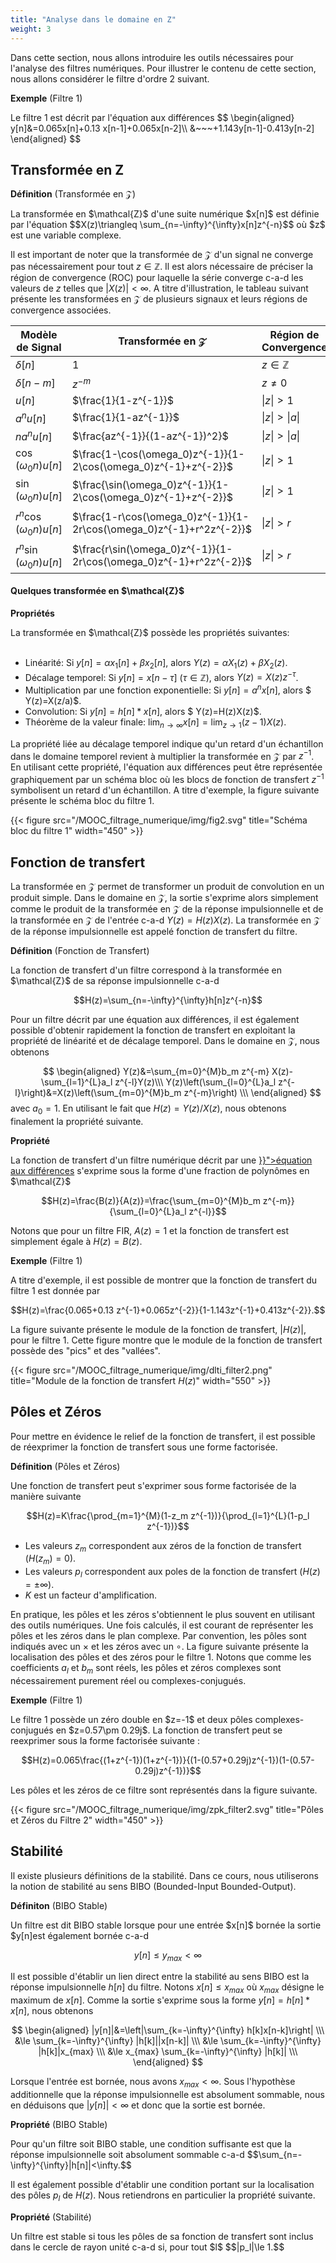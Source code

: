 ```yaml
---
title: "Analyse dans le domaine en Z"
weight: 3
---
```


Dans cette section, nous allons introduire les outils nécessaires pour l'analyse des filtres numériques. Pour illustrer le contenu de cette section, nous allons considérer le filtre d'ordre 2 suivant.

**Exemple** (Filtre 1)
<div class="exemple">
Le filtre 1 est décrit par l'équation aux différences 
$$
\begin{aligned}
y[n]&=0.065x[n]+0.13 x[n-1]+0.065x[n-2]\\
&~~~+1.143y[n-1]-0.413y[n-2]
\end{aligned}
$$
</div>

## Transformée en Z

**Définition** (Transformée en $\mathcal{Z}$)
<div class="definition">
La transformée en $\mathcal{Z}$ d'une suite numérique $x[n]$ est définie par l'équation
$$X(z)\triangleq \sum_{n=-\infty}^{\infty}x[n]z^{-n}$$
où $z$ est une variable complexe.
</div>

Il est important de noter que la transformée de $\mathcal{Z}$ d'un signal ne converge pas nécessairement pour tout $z \in \mathbb{Z}$. Il est alors nécessaire de préciser la région de convergence (ROC) pour laquelle la série converge c-a-d les valeurs de $z$ telles que $|X(z)|<\infty$. A titre d'illustration, le tableau suivant présente les transformées en $\mathcal{Z}$ de plusieurs signaux et leurs régions de convergence associées.


<div class="custom-table">

| Modèle de Signal  | Transformée en $\mathcal{Z}$  |  Région de Convergence | 
|---|---|---|
| $\delta[n]$  |  $1$  | $z \in \mathbb{Z}$| 
| $\delta[n-m]$ | $z^{-m}$ | $z \ne 0$ |
| $u[n]$ | $\frac{1}{1-z^{-1}}$ | $\|z\|>1$ |
| $a^n u[n]$ | $\frac{1}{1-az^{-1}}$ | $\|z\|>\|a\|$ |
| $na^n u[n]$ | $\frac{az^{-1}}{(1-az^{-1})^2}$ | $\|z\| > \|a\|$ | 
| $\cos (\omega_0 n)u[n]$ | $\frac{1-\cos(\omega_0)z^{-1}}{1-2\cos(\omega_0)z^{-1}+z^{-2}}$ | $\|z\| > 1$ | 
| $\sin (\omega_0 n)u[n]$ | $\frac{\sin(\omega_0)z^{-1}}{1-2\cos(\omega_0)z^{-1}+z^{-2}}$ | $\|z\| > 1$ |
| $r^n\cos (\omega_0 n)u[n]$ | $\frac{1-r\cos(\omega_0)z^{-1}}{1-2r\cos(\omega_0)z^{-1}+r^2z^{-2}}$ | $\|z\| > r$ | 
| $r^n\sin (\omega_0 n)u[n]$ | $\frac{r\sin(\omega_0)z^{-1}}{1-2r\cos(\omega_0)z^{-1}+r^2z^{-2}}$ | $\|z\| > r$ |

<figcaption>
<h4>Quelques transformée en $\mathcal{Z}$ </h4></figcaption>
</div>

**Propriétés** 
<div class="propriete">
 La transformée en $\mathcal{Z}$ possède les propriétés suivantes: 
<br>
<br>

* Linéarité: Si $y[n]=\alpha x_1[n]+\beta x_2[n]$, alors $Y(z)=\alpha X_1(z)+\beta X_2(z)$.
* Décalage temporel: Si $y[n]=x[n-\tau]$ ($\tau \in \mathbb{Z}$), alors $Y(z)=X(z)z^{-\tau}$.
* Multiplication par une fonction exponentielle: Si $y[n]= a^n x[n]$, alors $ Y(z)=X(z/a)$.
* Convolution: Si $y[n]= h[n]*x[n]$, alors $ Y(z)=H(z)X(z)$.
* Théorème de la valeur finale: $\lim_{n\to \infty} x[n]=\lim_{z\to 1}(z-1)X(z)$.
</div>

La propriété liée au décalage temporel indique qu'un retard d'un échantillon dans le domaine temporel revient à multiplier la transformée en $\mathcal{Z}$ par $z^{-1}$. En utilisant cette propriété, l'équation aux différences peut être représentée graphiquement par un schéma bloc où les blocs de fonction de transfert $z^{-1}$ symbolisent un retard d'un échantillon. A titre d'exemple, la figure suivante présente le schéma bloc du filtre 1.

{{< figure src="/MOOC_filtrage_numerique/img/fig2.svg" title="Schéma bloc du filtre 1" width="450" >}}

## Fonction de transfert

La transformée en $\mathcal{Z}$ permet de transformer un produit de convolution en un produit simple. Dans le domaine en $\mathcal{Z}$, la sortie s'exprime alors simplement comme le produit de la transformée en $\mathcal{Z}$ de la réponse impulsionnelle et de la transformée en $\mathcal{Z}$ de l'entrée c-a-d $Y(z)=H(z)X(z)$. La transformée en $\mathcal{Z}$ de la réponse impulsionnelle est appelé fonction de transfert du filtre. 


**Définition** (Fonction de Transfert)
<div class="definition">
La fonction de transfert d'un filtre correspond à la transformée en $\mathcal{Z}$ de sa réponse impulsionnelle c-a-d

$$H(z)=\sum_{n=-\infty}^{\infty}h[n]z^{-n}$$
</div>

Pour un filtre décrit par une équation aux différences, il est également possible d'obtenir rapidement la fonction de transfert en exploitant la propriété de linéarité et de décalage temporel. Dans le domaine en $\mathcal{Z}$, nous obtenons


$$
\begin{aligned}
Y(z)&=\sum_{m=0}^{M}b_m z^{-m} X(z)-\sum_{l=1}^{L}a_l z^{-l}Y(z)\\\ 
Y(z)\left(\sum_{l=0}^{L}a_l z^{-l}\right)&=X(z)\left(\sum_{m=0}^{M}b_m z^{-m}\right) \\\ 
\end{aligned}
$$
avec $a_0=1$. En utilisant le fait que $H(z)=Y(z)/X(z)$, nous obtenons finalement la propriété suivante.

**Propriété** 
<div class="propriete">
La fonction de transfert d'un filtre numérique décrit par une <a href="{{< ref "introduction.md#eq_dif" >}}">équation aux différences</a> s'exprime sous la forme d'une fraction de polynômes en $\mathcal{Z}$

$$H(z)=\frac{B(z)}{A(z)}=\frac{\sum_{m=0}^{M}b_m z^{-m}}{\sum_{l=0}^{L}a_l z^{-l}}$$
</div>

Notons que pour un filtre FIR, $A(z)=1$ et la fonction de transfert est simplement égale à $H(z)=B(z)$.

**Exemple** (Filtre 1)
<div class="exemple">
A titre d'exemple, il est possible de montrer que la fonction de transfert du filtre 1 est donnée par 

$$H(z)=\frac{0.065+0.13 z^{-1}+0.065z^{-2}}{1-1.143z^{-1}+0.413z^{-2}}.$$
</div>

La figure suivante présente le module de la fonction de transfert, $|H(z)|$, pour le filtre 1. Cette figure montre que le module de la fonction de transfert possède des "pics" et des "vallées". 

{{< figure src="/MOOC_filtrage_numerique/img/dlti_filter2.png" title="Module de la fonction de transfert $H(z)$" width="550" >}}


## Pôles et Zéros

Pour mettre en évidence le relief de la fonction de transfert, il est possible de réexprimer la fonction de transfert sous une forme factorisée. 

**Définition** (Pôles et Zéros)
<div class="definition">
Une fonction de transfert peut s'exprimer sous forme factorisée de la manière suivante

$$H(z)=K\frac{\prod_{m=1}^{M}(1-z_m z^{-1})}{\prod_{l=1}^{L}(1-p_l z^{-1})}$$
</div>

* Les valeurs $z_m$ correspondent aux zéros de la fonction de transfert ($H(z_m)=0$).
* Les valeurs $p_l$ correspondent aux poles de la fonction de transfert ($H(z)=\pm \infty$).
* $K$ est un facteur d'amplification.


En pratique, les pôles et les zéros s'obtiennent le plus souvent en utilisant des outils numériques. Une fois calculés, il est courant de représenter les pôles et les zéros dans le plan complexe. Par convention, les pôles sont indiqués avec un $\times$ et les zéros avec un $\circ$. La figure suivante présente la localisation des pôles et des zéros pour le filtre 1. Notons que comme les coefficients $a_l$ et $b_m$ sont réels, les pôles et zéros complexes sont nécessairement purement réel ou complexes-conjugués. 


**Exemple** (Filtre 1)
<div class="exemple">
Le filtre 1 possède un zéro double en $z=-1$ et deux pôles complexes-conjugués en $z=0.57\pm 0.29j$. La fonction de transfert peut se reexprimer sous la forme factorisée suivante :

$$H(z)=0.065\frac{(1+z^{-1})(1+z^{-1})}{(1-(0.57+0.29j)z^{-1})(1-(0.57-0.29j)z^{-1})}$$

Les pôles et les zéros de ce filtre sont représentés dans la figure suivante. 
</div>

{{< figure src="/MOOC_filtrage_numerique/img/zpk_filter2.svg" title="Pôles et Zéros du Filtre 2" width="450" >}}


## Stabilité

Il existe plusieurs définitions de la stabilité. Dans ce cours, nous utiliserons la notion de stabilité au sens BIBO (Bounded-Input Bounded-Output). 

**Définiton** (BIBO Stable)
<div class="definition">
Un filtre est dit BIBO stable lorsque pour une entrée $x[n]$ bornée la sortie $y[n]est également bornée c-a-d

$$y[n]\le y_{max}<\infty$$
</div>

Il est possible d'établir un lien direct entre la stabilité au sens BIBO est la réponse impulsionnelle $h[n]$ du filtre. Notons $x[n]\le x_{max}$ où $x_{max}$ désigne le maximum de $x[n]$. Comme la sortie s'exprime sous la forme $y[n]=h[n]*x[n]$, nous obtenons

$$
\begin{aligned}
|y[n]|&=\left|\sum_{k=-\infty}^{\infty} h[k]x[n-k]\right| \\\ 
&\le \sum_{k=-\infty}^{\infty} |h[k]||x[n-k]| \\\ 
&\le \sum_{k=-\infty}^{\infty} |h[k]|x_{max} \\\ 
&\le x_{max} \sum_{k=-\infty}^{\infty} |h[k]| \\\ 
\end{aligned}
$$

Lorsque l'entrée est bornée, nous avons $x_{max}< \infty$. Sous l'hypothèse additionnelle que la réponse impulsionnelle est absolument sommable, nous en déduisons que $|y[n]|<\infty$ et donc que la sortie est bornée.

**Propriété** (BIBO Stable)
<div class="definition">
Pour qu'un filtre soit BIBO stable, une condition suffisante est que la réponse impulsionnelle soit absolument sommable c-a-d 
$$\sum_{n=-\infty}^{\infty}|h[n]|<\infty.$$
</div>

Il est également possible d'établir une condition portant sur la localisation des pôles $p_l$ de $H(z)$. Nous retiendrons en particulier la propriété suivante.

**Propriété** (Stabilité)
<div class="propriete">Un filtre est stable si tous les pôles de sa fonction de transfert sont inclus dans le cercle de rayon unité c-a-d si, pour tout $l$
$$|p_l|\le 1.$$
</div>
